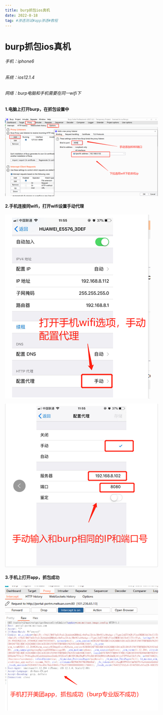 ```yaml
---
title: burp抓包ios真机
date: 2022-8-18
tag: #渗透测试#app渗透#教程
---
```


# burp抓包ios真机



###### 手机：iphone6

###### 系统：ios12.1.4

###### 网络：burp电脑和手机需要在同一wifi下

#### 1.电脑上打开burp，在抓包设置中

![image-20220818115255358](220818burp抓包ios真机/image-20220818115255358.png)

#### 2.手机连接同wifi，打开wifi设置手动代理

![image-20220818115737755](220818burp抓包ios真机/image-20220818115737755.png)

![image-20220818120006937](220818burp抓包ios真机/image-20220818120006937.png)

#### 3.手机上打开app，抓包成功

![image-20220818120824353](220818burp抓包ios真机/image-20220818120824353.png)